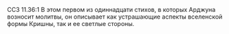 ССЗ 11.36:1	В этом первом из одиннадцати стихов, в которых Арджуна возносит молитвы, он описывает как устрашающие аспекты вселенской формы Кришны, так и ее светлые стороны.